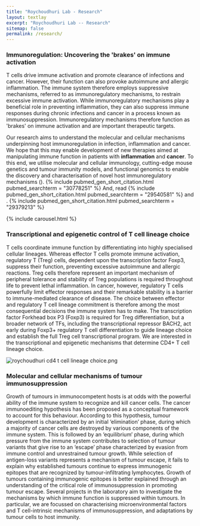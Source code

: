 ```yaml
---
title: "Roychoudhuri Lab - Research"
layout: textlay
excerpt: "Roychoudhuri Lab -- Research"
sitemap: false
permalink: /research/
---
```


### Immunoregulation: Uncovering the 'brakes' on immune activation 
T cells drive immune activation and promote clearance of infections and cancer. However, their function can also provoke autoimmune and allergic inflammation. The immune system therefore employs suppressive mechanisms, referred to as immunoregulatory mechanisms, to restrain excessive immune activation. While immunoregulatory mechanisms play a beneficial role in preventing inflammation, they can also suppress immune responses during chronic infections and cancer in a process known as immunosuppression. Immunoregulatory mechanisms therefore function as 'brakes' on immune activation and are important therapeutic targets. 

Our research aims to understand the molecular and cellular mechanisms underpinning host immunoregulation in infection, inflammation and cancer. We hope that this may enable development of new therapies aimed at manipulating immune function in patients with **inflammation** and **cancer**. To this end, we utilise molecular and cellular immunology, cutting-edge mouse genetics and tumour immunity models, and functional genomics to enable the discovery and characterisation of novel host immunoregulatory mechanisms (<span id="30778251"></span>). 
{% include pubmed_gen_short_citation.html pubmed_searchterm = "30778251" %}
 And, read <span id="29540581"></span> 
 {% include pubmed_gen_short_citation.html pubmed_searchterm = "29540581" %} 
 and <span id="29379213"></span>. 
 {% include pubmed_gen_short_citation.html pubmed_searchterm = "29379213" %}




{% include carousel.html %}


### Transcriptional and epigenetic control of T cell lineage choice

T cells coordinate immune function by differentiating into highly specialised cellular lineages. Whereas effector T cells promote immune activation, regulatory T (Treg) cells, dependent upon the transcription factor Foxp3, suppress their function, preventing excessive autoimmune and allergic reactions. Treg cells therefore represent an important mechanism of peripheral tolerance and stability of Treg populations is required throughout life to prevent lethal inflammation. In cancer, however, regulatory T cells powerfully limit effector responses and their remarkable stability is a barrier to immune-mediated clearance of disease. The choice between effector and regulatory T cell lineage commitment is therefore among the most consequential decisions the immune system has to make. The transcription factor Forkhead box P3 (Foxp3) is required for Treg differentiation, but a broader network of TFs, including the transcriptional repressor BACH2, act early during Foxp3+ regulatory T cell differentiation to guide lineage choice and establish the full Treg cell transcriptional program. We are interested in the transcriptional and epigenetic mechanisms that determine CD4+ T cell lineage choice.

![roychoudhuri cd4 t cell lineage choice.png]()

### Molecular and cellular mechanisms of tumour immunosuppression

Growth of tumours in immunocompetent hosts is at odds with the powerful ability of the immune system to recognize and kill cancer cells. The cancer immunoediting hypothesis has been proposed as a conceptual framework to account for this behaviour. According to this hypothesis, tumour development is characterized by an initial ‘elimination’ phase, during which a majority of cancer cells are destroyed by various components of the immune system. This is followed by an ‘equilibrium’ phase, during which pressure from the immune system contributes to selection of tumour variants that give rise to an ‘escape’ phase characterized by evasion from immune control and unrestrained tumour growth. While selection of antigen-loss variants represents a mechanism of tumour escape, it fails to explain why established tumours continue to express immunogenic epitopes that are recognized by tumour-infiltrating lymphocytes. Growth of tumours containing immunogenic epitopes is better explained through an understanding of the critical role of immunosuppression in promoting tumour escape. Several projects in the laboratory aim to investigate the mechanisms by which immune function is suppressed within tumours. In particular, we are focussed on characterising microenvironmental factors and T cell-intrinsic mechanisms of immunosuppression, and adaptations by tumour cells to host immunity. 